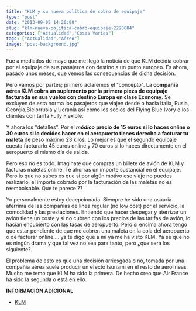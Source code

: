 ```yaml
---
title: "KLM y su nueva política de cobro de equipaje"
type: "post"
date: "2013-09-05 14:20:00"
slug: "klm-nueva-politica-cobro-equipaje-2290084"
categories: ["Actualidad","Cosas Varias"]
tags: ["Actualidad","Aéreo"]
image: "post-background.jpg"
---
```


 Fue a mediados de mayo que me llegó la noticia de que KLM decidía cobrar por el equipaje de sus pasajeros con destino a un punto europeo. Es ahora, pasado unos meses, que vemos las consecuencias de dicha decisión.

 Pero vamos por partes; primero aclaremos el "concepto". La **compañía aérea KLM cobra un suplemento por la primera pieza de equipaje facturada en sus vuelos con destino Europa en clase Economy**. Se excluyen de esta norma los pasajeros que viajen desde o hacia Italia, Rusia, Georgia,Bielorrusia y Ucrania así como los socios del Flying Blue Ivory o los clientes con tarifa Fully Flexible.

 Y ahora los "detalles". Por el ***módico*** **precio de 15 euros si lo haces online o 30 euros si lo decides hacer en el aeropuerto tienes derecho a facturar tu maleta** de peso máximo 23 kilos. Lo mejor es que el segundo equipaje cuesta facturarlo 45 euros online y 70 euros si lo haces directamente en el aeropuerto el mismo día de salida.

 Pero eso no es todo. Imaginate que compras un billete de avión de KLM y facturas maletas online. Te ahorras un importe sustancial en el equipaje. Pero lo que no sabes es que si por algún motivo ese viaje no puedes realizarlo, el importe cobrado por la facturación de las maletas no es reembolsable. Que te parece ??

 Yo personalmente estoy decepcionada. Siempre he sido una usuaria aferrima de las compañías de linea regular (no low cost) por el servicio, la comodidad y las prestaciones. Entiendo que hacer despegar y aterrizar un avión tiene un coste y si no cubren con los precios de las tarifas de avión, lo hacian encubierto con las tasas de aeropuerto. Pero si encima ahora tengo que estar pendiente de que me cobren una maleta en la cola del aeropuerto o de facturar online.... ya te digo que a mi ya me ha visto KLM. Ya sé que no es ningún drama y que tal vez no sea para tanto, pero ¿que será los siguiente?.

 El problema de esto es que una decisión arriesgada o no, tomada por una compañia aérea suele producir un efecto tsunami en el resto de aerolíneas. Mucho me temo que KLM ha sido la primera. De hecho creo que Air France ha sido la segunda o está en ello.

 **INFORMACIÓN ADICIONAL**

- [ KLM](https://www.klm.com/travel/es_es/prepare_for_travel/baggage/baggage_allowance/index.htm)